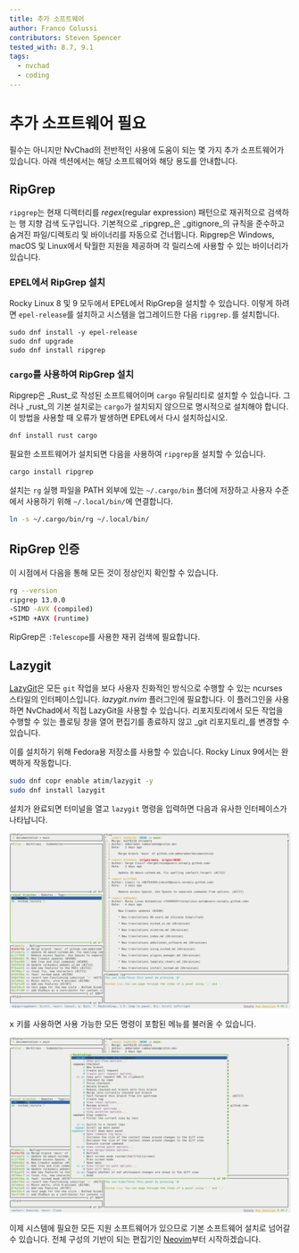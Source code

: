 ```yaml
---
title: 추가 소프트웨어
author: Franco Colussi
contributors: Steven Spencer
tested_with: 8.7, 9.1
tags:
  - nvchad
  - coding
---
```


# 추가 소프트웨어 필요

필수는 아니지만 NvChad의 전반적인 사용에 도움이 되는 몇 가지 추가 소프트웨어가 있습니다. 아래 섹션에서는 해당 소프트웨어와 해당 용도를 안내합니다.

## RipGrep

`ripgrep`는 현재 디렉터리를 _regex_(regular expression) 패턴으로 재귀적으로 검색하는 행 지향 검색 도구입니다. 기본적으로 _ripgrep_은 _gitignore_의 규칙을 준수하고 숨겨진 파일/디렉토리 및 바이너리를 자동으로 건너뜁니다. Ripgrep은 Windows, macOS 및 Linux에서 탁월한 지원을 제공하며 각 릴리스에 사용할 수 있는 바이너리가 있습니다.

### EPEL에서 RipGrep 설치

Rocky Linux 8 및 9 모두에서 EPEL에서 RipGrep을 설치할 수 있습니다. 이렇게 하려면 `epel-release`를 설치하고 시스템을 업그레이드한 다음 `ripgrep.`를 설치합니다.

```
sudo dnf install -y epel-release
sudo dnf upgrade
sudo dnf install ripgrep
```

### `cargo`를 사용하여 RipGrep 설치

Ripgrep은 _Rust_로 작성된 소프트웨어이며 `cargo` 유틸리티로 설치할 수 있습니다. 그러나 _rust_의 기본 설치로는 `cargo`가 설치되지 않으므로 명시적으로 설치해야 합니다. 이 방법을 사용할 때 오류가 발생하면 EPEL에서 다시 설치하십시오.

```bash
dnf install rust cargo
```

필요한 소프트웨어가 설치되면 다음을 사용하여 `ripgrep`을 설치할 수 있습니다.

```bash
cargo install ripgrep
```

설치는 `rg` 실행 파일을 PATH 외부에 있는 `~/.cargo/bin` 폴더에 저장하고 사용자 수준에서 사용하기 위해 `~/.local/bin/`에 연결합니다.

```bash
ln -s ~/.cargo/bin/rg ~/.local/bin/
```

## RipGrep 인증

이 시점에서 다음을 통해 모든 것이 정상인지 확인할 수 있습니다.

```bash
rg --version
ripgrep 13.0.0
-SIMD -AVX (compiled)
+SIMD +AVX (runtime)
```

RipGrep은 `:Telescope`를 사용한 재귀 검색에 필요합니다.

## Lazygit

[LazyGit](https://github.com/jesseduffield/lazygit)은 모든 `git` 작업을 보다 사용자 친화적인 방식으로 수행할 수 있는 ncurses 스타일의 인터페이스입니다. _lazygit.nvim_ 플러그인에 필요합니다. 이 플러그인을 사용하면 NvChad에서 직접 LazyGit을 사용할 수 있습니다. 리포지토리에서 모든 작업을 수행할 수 있는 플로팅 창을 열어 편집기를 종료하지 않고 _git 리포지토리_를 변경할 수 있습니다.

이를 설치하기 위해 Fedora용 저장소를 사용할 수 있습니다. Rocky Linux 9에서는 완벽하게 작동합니다.

```bash
sudo dnf copr enable atim/lazygit -y
sudo dnf install lazygit
```

설치가 완료되면 터미널을 열고 `lazygit` 명령을 입력하면 다음과 유사한 인터페이스가 나타납니다.

![LazyGit UI](images/lazygit_ui.png)

<kbd>x</kbd> 키를 사용하면 사용 가능한 모든 명령이 포함된 메뉴를 불러올 수 있습니다.

![LazyGit UI](images/lazygit_menu.png)

이제 시스템에 필요한 모든 지원 소프트웨어가 있으므로 기본 소프트웨어 설치로 넘어갈 수 있습니다. 전체 구성의 기반이 되는 편집기인 [Neovim](install_nvim.md)부터 시작하겠습니다.
